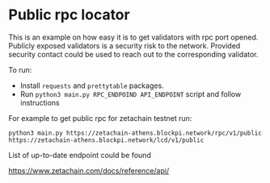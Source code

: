 # Public rpc locator

This is an example on how easy it is to get validators with rpc port opened.
Publicly exposed validators is a security risk to the network.
Provided security contact could be used to reach out to the corresponding validator.

To run:
 * Install `requests` and `prettytable` packages.
 * Run `python3 main.py RPC_ENDPOIND API_ENDPOINT` script and follow instructions

For example to get public rpc for zetachain testnet run:

`python3 main.py https://zetachain-athens.blockpi.network/rpc/v1/public https://zetachain-athens.blockpi.network/lcd/v1/public`

List of up-to-date endpoint could be found

https://www.zetachain.com/docs/reference/api/